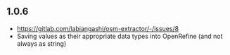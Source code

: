 ## 1.0.6

* https://gitlab.com/labiangashi/osm-extractor/-/issues/8
* Saving values as their appropriate data types into OpenRefine (and not always as string)
